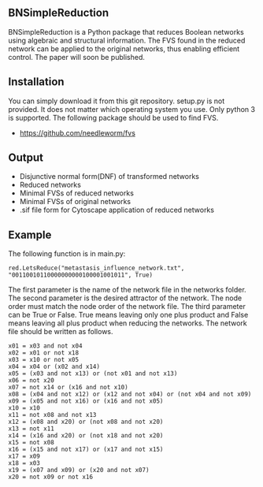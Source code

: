 ## BNSimpleReduction
BNSimpleReduction is a Python package that reduces Boolean networks using algebraic and structural information. The FVS found in the reduced network can be applied to the original networks, thus enabling efficient control. The paper will soon be published.

## Installation
You can simply download it from this git repository. setup.py is not provided. It does not matter which operating system you use. Only python 3 is supported. The following package should be used to find FVS.
* https://github.com/needleworm/fvs

## Output
- Disjunctive normal form(DNF) of transformed networks
- Reduced networks
- Minimal FVSs of reduced networks
- Minimal FVSs of original networks
- .sif file form for Cytoscape application of reduced networks

## Example
The following function is in main.py:
```
red.LetsReduce("metastasis_influence_network.txt", "00110010110000000000100001001011", True)
```

The first parameter is the name of the network file in the networks folder. The second parameter is the desired attractor of the network. The node order must match the node order of the network file. The third parameter can be True or False. True means leaving only one plus product and False means leaving all plus product when reducing the networks. The network file should be written as follows.
```
x01 = x03 and not x04
x02 = x01 or not x18
x03 = x10 or not x05
x04 = x04 or (x02 and x14)
x05 = (x03 and not x13) or (not x01 and not x13)
x06 = not x20
x07 = not x14 or (x16 and not x10)
x08 = (x04 and not x12) or (x12 and not x04) or (not x04 and not x09)
x09 = (x05 and not x16) or (x16 and not x05)
x10 = x10
x11 = not x08 and not x13
x12 = (x08 and x20) or (not x08 and not x20)
x13 = not x11
x14 = (x16 and x20) or (not x18 and not x20)
x15 = not x08
x16 = (x15 and not x17) or (x17 and not x15)
x17 = x09
x18 = x03
x19 = (x07 and x09) or (x20 and not x07)
x20 = not x09 or not x16
```
